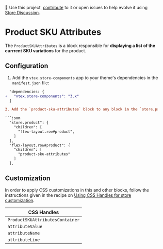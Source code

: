 📢 Use this project, [contribute](https://github.com/vtex-apps/store-components) to it or open issues to help evolve it using [Store Discussion](https://github.com/vtex-apps/store-discussion). 

# Product SKU Attributes

The `ProductSKUAttributes` is a block responsible for **displaying a list of the currrent SKU variations** for the product.

## Configuration

1. Add the `vtex.store-components` app to your theme's dependencies in the `manifest.json` file:

```diff
  "dependencies: {
+   "vtex.store-components": "3.x"
  }

2. Add the `product-sku-attributes` block to any block in the `store.product` template (Product Details Page template). For example:

```json
  "store.product": {
    "children": [
      "flex-layout.row#product",
    ]
  },
  "flex-layout.row#product": {
    "children": [
      "product-sku-attributes"
    ]
  },
```

## Customization

In order to apply CSS customizations in this and other blocks, follow the instructions given in the recipe on [Using CSS Handles for store customization](https://vtex.io/docs/recipes/style/using-css-handles-for-store-customization).

| CSS Handles |
| --- |
| `ProductSKUAttributesContainer` |
| `attributeValue` |
| `attributeName` |
| `attributeLine` |
